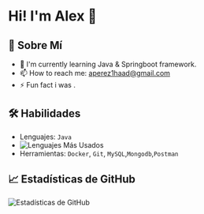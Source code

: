 # Hi! I'm Alex 👋

## 🚀 Sobre Mí
- 🔭 I'm currently learning Java & Springboot framework.
- 📫 How to reach me: aperez1haad@gmail.com
- ⚡ Fun fact i was .
  
## 🛠 Habilidades
- Lenguajes: `Java`
- ![Lenguajes Más Usados](https://github-readme-stats.vercel.app/api/top-langs/?username=aperez1haad&layout=compact&theme=radical)
- Herramientas: `Docker`, `Git`, `MySQL`,`Mongodb`,`Postman`

## 📈 Estadísticas de GitHub
![Estadísticas de GitHub](https://github-readme-stats.vercel.app/api?username=aperez1haad&show_icons=true&theme=radical)
